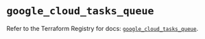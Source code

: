 # `google_cloud_tasks_queue`

Refer to the Terraform Registry for docs: [`google_cloud_tasks_queue`](https://registry.terraform.io/providers/hashicorp/google/6.9.0/docs/resources/cloud_tasks_queue).
